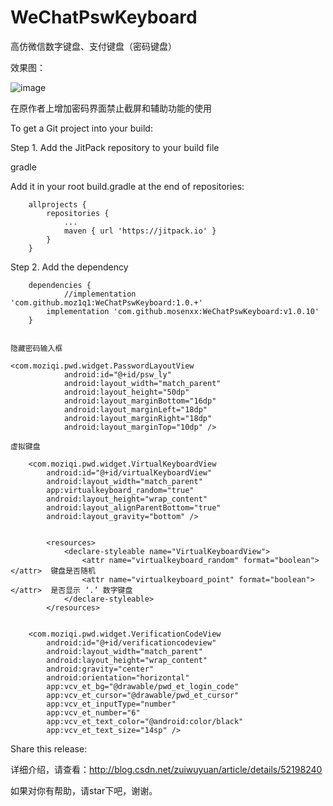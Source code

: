 # WeChatPswKeyboard
高仿微信数字键盘、支付键盘（密码键盘）

效果图：

![image](https://github.com/zuiwuyuan/WeChatPswKeyboard/blob/master/imgs/img.gif)

在原作者上增加密码界面禁止截屏和辅助功能的使用

To get a Git project into your build:

Step 1. Add the JitPack repository to your build file

gradle

Add it in your root build.gradle at the end of repositories:
```
	allprojects {
		repositories {
			...
			maven { url 'https://jitpack.io' }
		}
	}
```

Step 2. Add the dependency

```
	dependencies {
	        //implementation 'com.github.moz1q1:WeChatPswKeyboard:1.0.+'
		implementation 'com.github.mosenxx:WeChatPswKeyboard:v1.0.10'
	}
```



```

隐藏密码输入框

<com.moziqi.pwd.widget.PasswordLayoutView
            android:id="@+id/psw_ly"
            android:layout_width="match_parent"
            android:layout_height="50dp"
            android:layout_marginBottom="16dp"
            android:layout_marginLeft="18dp"
            android:layout_marginRight="18dp"
            android:layout_marginTop="10dp" />

虚拟键盘

    <com.moziqi.pwd.widget.VirtualKeyboardView
        android:id="@+id/virtualKeyboardView"
        android:layout_width="match_parent"
        app:virtualkeyboard_random="true"
        android:layout_height="wrap_content"
        android:layout_alignParentBottom="true"
        android:layout_gravity="bottom" />


        <resources>
            <declare-styleable name="VirtualKeyboardView">
                <attr name="virtualkeyboard_random" format="boolean"></attr>  键盘是否随机
                <attr name="virtualkeyboard_point" format="boolean"></attr>  是否显示 ‘.’ 数字键盘
            </declare-styleable>
        </resources>


    <com.moziqi.pwd.widget.VerificationCodeView
        android:id="@+id/verificationcodeview"
        android:layout_width="match_parent"
        android:layout_height="wrap_content"
        android:gravity="center"
        android:orientation="horizontal"
        app:vcv_et_bg="@drawable/pwd_et_login_code"
        app:vcv_et_cursor="@drawable/pwd_et_cursor"
        app:vcv_et_inputType="number"
        app:vcv_et_number="6"
        app:vcv_et_text_color="@android:color/black"
        app:vcv_et_text_size="14sp" />
```
Share this release:


详细介绍，请查看：http://blog.csdn.net/zuiwuyuan/article/details/52198240

如果对你有帮助，请star下吧，谢谢。
